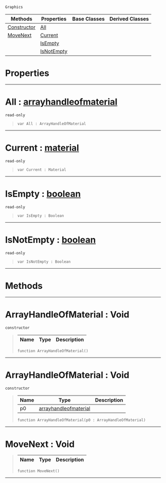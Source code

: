  `Graphics`

|Methods|Properties|Base Classes|Derived Classes|
|---|---|---|---|
|[ Constructor](https://github.com/zeroengineteam/ZeroDocs/code_reference/class_reference/arrayhandleofmaterial.markdown#arrayhandleofmaterial-vo)|[ All](https://github.com/zeroengineteam/ZeroDocs/code_reference/class_reference/arrayhandleofmaterial.markdown#all-zero-engine-document)| | |
|[ MoveNext](https://github.com/zeroengineteam/ZeroDocs/code_reference/class_reference/arrayhandleofmaterial.markdown#movenext-void)|[ Current](https://github.com/zeroengineteam/ZeroDocs/code_reference/class_reference/arrayhandleofmaterial.markdown#current-zero-engine-docu)| | |
| |[ IsEmpty](https://github.com/zeroengineteam/ZeroDocs/code_reference/class_reference/arrayhandleofmaterial.markdown#isempty-zero-engine-docu)| | |
| |[ IsNotEmpty](https://github.com/zeroengineteam/ZeroDocs/code_reference/class_reference/arrayhandleofmaterial.markdown#isnotempty-zero-engine-d)| | |


 #  Properties


---  
 #  All : [arrayhandleofmaterial](https://github.com/zeroengineteam/ZeroDocs/code_reference/class_reference/arrayhandleofmaterial.markdown)

 `read-only`

> 
> ``` lang=cpp, name=Zilch
> var All : ArrayHandleOfMaterial


---  
 #  Current : [material](https://github.com/zeroengineteam/ZeroDocs/code_reference/class_reference/material.markdown)

 `read-only`

> 
> ``` lang=cpp, name=Zilch
> var Current : Material


---  
 #  IsEmpty : [boolean](https://github.com/zeroengineteam/ZeroDocs/code_reference/zilch_base_types/boolean.markdown)

 `read-only`

> 
> ``` lang=cpp, name=Zilch
> var IsEmpty : Boolean


---  
 #  IsNotEmpty : [boolean](https://github.com/zeroengineteam/ZeroDocs/code_reference/zilch_base_types/boolean.markdown)

 `read-only`

> 
> ``` lang=cpp, name=Zilch
> var IsNotEmpty : Boolean


---  
 #  Methods


---  
 #  ArrayHandleOfMaterial : Void

 `constructor`

> 
> |Name|Type|Description|
> |---|---|---|
> ``` lang=cpp, name=Zilch
> function ArrayHandleOfMaterial()
> ``` 


---  
 #  ArrayHandleOfMaterial : Void

 `constructor`

> 
> |Name|Type|Description|
> |---|---|---|
> |p0|[arrayhandleofmaterial](https://github.com/zeroengineteam/ZeroDocs/code_reference/class_reference/arrayhandleofmaterial.markdown)| |
> ``` lang=cpp, name=Zilch
> function ArrayHandleOfMaterial(p0 : ArrayHandleOfMaterial)
> ``` 


---  
 #  MoveNext : Void

> 
> |Name|Type|Description|
> |---|---|---|
> ``` lang=cpp, name=Zilch
> function MoveNext()
> ``` 


---  
 

 